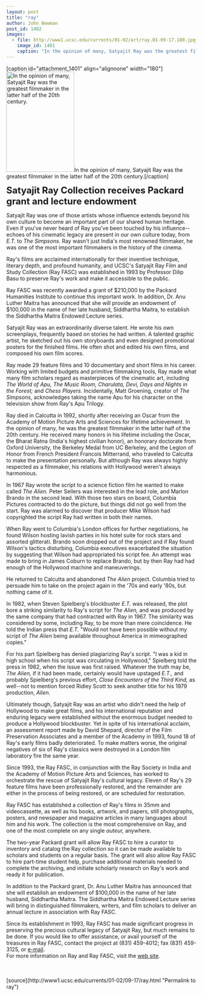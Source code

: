 ```yaml
---
layout: post
title: "ray"
author: John Newman
post_id: 1402
images:
  - file: http://www1.ucsc.edu/currents/01-02/art/ray.01-09-17.180.jpg
    image_id: 1401
    caption: "In the opinion of many, Satyajit Ray was the greatest filmmaker in the latter half of the 20th century."
---
```


[caption id="attachment_1401" align="alignnone" width="180"]<a href="http://localhost/mysite/wp-content/uploads/2001/09/ray.01-09-17.180.jpg"><img class="size-full wp-image-1401" src="http://localhost/mysite/wp-content/uploads/2001/09/ray.01-09-17.180.jpg" alt="In the opinion of many, Satyajit Ray was the greatest filmmaker in the latter half of the 20th century." width="180" height="265" /></a>In the opinion of many, Satyajit Ray was the greatest filmmaker in the latter half of the 20th century.[/caption]
<p>
  <font size="5"><b>Satyajit Ray Collection receives Packard grant and lecture endowment</b></font>
</p>
<p>
  Satyajit Ray was one of those artists whose influence extends beyond his own culture to become an important part of our shared human heritage. Even if you've never heard of Ray you've been touched by his influence--echoes of his cinematic legacy are present in our own culture today, from <i>E.T.</i> to <i>The Simpsons.</i> Ray wasn't just India's most renowned filmmaker, he was one of the most important filmmakers in the history of the cinema.
</p>Ray's films are acclaimed internationally for their inventive technique, literary depth, and profound humanity, and UCSC's Satyajit Ray Film and Study Collection (Ray FASC) was established in 1993 by Professor Dilip Basu to preserve Ray's work and make it accessible to the public.
<p>
  Ray FASC was recently awarded a grant of $210,000 by the Packard Humanities Institute to continue this important work. In addition, Dr. Anu Luther Maitra has announced that she will provide an endowment of $100,000 in the name of her late husband, Siddhartha Maitra, to establish the Siddhartha Maitra Endowed Lecture series.
</p>
<p>
  Satyajit Ray was an extraordinarily diverse talent. He wrote his own screenplays, frequently based on stories he had written. A talented graphic artist, he sketched out his own storyboards and even designed promotional posters for the finished films. He often shot and edited his own films, and composed his own film scores.
</p>
<p>
  Ray made 29 feature films and 10 documentary and short films in his career. Working with limited budgets and primitive filmmaking tools, Ray made what many film scholars regard as masterpieces of the cinematic art, including <i>The World of Apu, The Music Room, Charulata, Devi, Days and Nights in the Forest;</i> and <i>Chess Players.</i> Incidentally, Matt Groening, creator of <i>The Simpsons</i>, acknowledges taking the name Apu for his character on the television show from Ray's Apu Trilogy.
</p>
<p>
  Ray died in Calcutta in 1992, shortly after receiving an Oscar from the Academy of Motion Picture Arts and Sciences for lifetime achievement. In the opinion of many, he was the greatest filmmaker in the latter half of the 20th century. He received many honors in his lifetime including the Oscar, the Bharat Ratna (India's highest civilian honor), an honorary doctorate from Oxford University, the Berkeley Medal from UC Berkeley, and the Legion of Honor from French President Francois Mitterrand, who traveled to Calcutta to make the presentation personally. But although Ray was always highly respected as a filmmaker, his relations with Hollywood weren't always harmonious.
</p>
<p>
  In 1967 Ray wrote the script to a science fiction film he wanted to make called <i>The Alien.</i> Peter Sellers was interested in the lead role, and Marlon Brando in the second lead. With those two stars on board, Columbia Pictures contracted to do the picture, but things did not go well from the start. Ray was alarmed to discover that producer Mike Wilson had copyrighted the script Ray had written in both their names.
</p>
<p>
  When Ray went to Columbia's London offices for further negotiations, he found Wilson hosting lavish parties in his hotel suite for rock stars and assorted glitterati. Brando soon dropped out of the project and if Ray found Wilson's tactics disturbing, Columbia executives exacerbated the situation by suggesting that Wilson had appropriated his script fee. An attempt was made to bring in James Coburn to replace Brando, but by then Ray had had enough of the Hollywood machine and maneuverings.
</p>
<p>
  He returned to Calcutta and abandoned <i>The Alien</i> project. Columbia tried to persuade him to take on the project again in the '70s and early '80s, but nothing came of it.
</p>
<p>
  In 1982, when Steven Spielberg's blockbuster <i>E.T.</i> was released, the plot bore a striking similarity to Ray's script for <i>The Alien,</i> and was produced by the same company that had contracted with Ray in 1967. The similarity was considered by some, including Ray, to be more than mere coincidence. He told the Indian press that <i>E.T.</i> "Would not have been possible without my script of <i>The Alien</i> being available throughout America in mimeographed copies."
</p>
<p>
  For his part Spielberg has denied plagiarizing Ray's script. "I was a kid in high school when his script was circulating in Hollywood," Spielberg told the press in 1982, when the issue was first raised. Whatever the truth may be, <i>The Alien,</i> if it had been made, certainly would have upstaged <i>E.T.,</i> and probably Spielberg's previous effort, <i>Close Encounters of the Third Kind,</i> as well--not to mention forced Ridley Scott to seek another title for his 1979 production, <i>Alien.</i>
</p>
<p>
  Ultimately though, Satyajit Ray was an artist who didn't need the help of Hollywood to make great films, and his international reputation and enduring legacy were established without the enormous budget needed to produce a Hollywood blockbuster. Yet in spite of his international acclaim, an assessment report made by David Shepard, director of the Film Preservation Associates and a member of the Academy in 1993, found 18 of Ray's early films badly deteriorated. To make matters worse, the original negatives of six of Ray's classics were destroyed in a London film laboratory fire the same year.
</p>
<p>
  Since 1993, the Ray FASC, in conjunction with the Ray Society in India and the Academy of Motion Picture Arts and Sciences, has worked to orchestrate the rescue of Satyajit Ray's cultural legacy. Eleven of Ray's 29 feature films have been professionally restored, and the remainder are either in the process of being restored, or are scheduled for restoration.
</p>
<p>
  Ray FASC has established a collection of Ray's films in 35mm and videocassette, as well as his books, artwork, and papers, still photographs, posters, and newspaper and magazine articles in many languages about him and his work. The collection is the most comprehensive on Ray, and one of the most complete on any single <i>auteur,</i> anywhere.
</p>
<p>
  The two-year Packard grant will allow Ray FASC to hire a curator to inventory and catalog the Ray collection so it can be made available to scholars and students on a regular basis. The grant will also allow Ray FASC to hire part-time student help, purchase additional materials needed to complete the archiving, and initiate scholarly research on Ray's work and ready it for publication.
</p>
<p>
  In addition to the Packard grant, Dr. Anu Luther Maitra has announced that she will establish an endowment of $100,000 in the name of her late husband, Siddhartha Maitra. The Siddhartha Maitra Endowed Lecture series will bring in distinguished filmmakers, writers, and film scholars to deliver an annual lecture in association with Ray FASC.
</p>
<p>
  Since its establishment in 1993, Ray FASC has made significant progress in preserving the precious cultural legacy of Satyajit Ray, but much remains to be done. If you would like to offer assistance, or avail yourself of the treasures in Ray FASC, contact the project at (831) 459-4012; fax (831) 459-3125, or <a href="mailto:rayfasc@scilibx.ucsc.edu">e-mail</a>.<b><br></b>For more information on Ray and Ray FASC, visit the <a href="http://arts.ucsc.edu/rayFASC/index.htm">web site</a>. <b><br>
  <br></b><br>

</p>
[source](http://www1.ucsc.edu/currents/01-02/09-17/ray.html "Permalink to ray")

